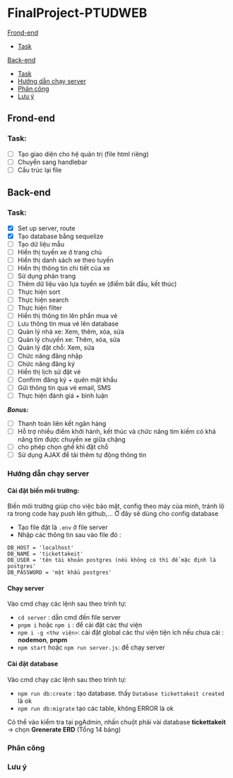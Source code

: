 ﻿# FinalProject-PTUDWEB

[Frond-end](#frond-end)
  * [Task](#task)
  
[Back-end](#back-end)
  * [Task](#task-1)
  * [Hướng dẫn chạy server](#hướng-dẫn-chạy-server)
  * [Phân công](#phân-công)
  * [Lưu ý](#lưu-ý)

## Frond-end
### Task:
- [ ] Tạo giao diện cho hệ quản trị (file html riêng)
- [ ] Chuyển sang handlebar
- [ ] Cấu trúc lại file
## Back-end
### Task:
- [X] Set up server, route
- [X] Tạo database bằng sequelize
- [ ] Tạo dữ liệu mẫu
- [ ] Hiển thị tuyến xe ở trang chủ
- [ ] Hiển thị danh sách xe theo tuyến
- [ ] Hiển thị thông tin chi tiết của xe
- [ ] Sử dụng phân trang
- [ ] Thêm dữ liệu vào lựa tuyến xe (điểm bắt đầu, kết thúc)
- [ ] Thực hiện sort
- [ ] Thực hiện search
- [ ] Thực hiện filter
- [ ] Hiển thị thông tin lên phần mua vé
- [ ] Lưu thông tin mua vé lên database
- [ ] Quản lý nhà xe: Xem, thêm, xóa, sửa
- [ ] Quản lý chuyến xe: Thêm, xóa, sửa
- [ ] Quản lý đặt chỗ: Xem, sửa
- [ ] Chức năng đăng nhập
- [ ] Chức năng đăng ký
- [ ] Hiển thị lịch sử đặt vé
- [ ] Confirm đăng ký + quên mật khẩu
- [ ] Gửi thông tin qua vé email, SMS
- [ ] Thực hiện đánh giá + bình luận

***Bonus:***
- [ ] Thanh toán liên kết ngân hàng
- [ ] Hỗ trợ nhiều điểm khởi hành, kết thúc và chức năng tìm kiếm có khả năng tìm được chuyến xe giữa chặng 
- [ ] cho phép chọn ghế khi đặt chỗ
- [ ] Sử dụng AJAX để tải thêm tự động thông tin
### Hướng dẫn chạy server
#### Cài đặt biến môi trường:
Biến môi trường giúp cho việc bảo mật, config theo máy của mình, tránh lộ ra trong code hay push lên github,... Ở đây sẽ dùng cho config database
- Tạo file đặt là `.env` ở file server
- Nhập các thông tin sau vào file đó :
```
DB_HOST = 'localhost'
DB_NAME = 'tickettakeit'
DB_USER = 'tên tài khoản postgres (nếu không có thì để mặc định là postgres'
DB_PASSWORD = 'mật khẩu postgres'
```
#### Chạy server
Vào cmd chạy các lệnh sau theo trình tự:
- `cd server` : dẫn cmd đến file server
- `pnpm i` hoặc `npm i` : để cài đặt các thư viện
- `npm i -g <thư viện>`: cài đặt global các thư viện tiện ích nếu chưa cài : **nodemon**, **pnpm**
- `npm start` hoặc `npm run server.js`: để chạy server

#### Cài đặt database

 Vào cmd chạy các lệnh sau theo trình tự:
- `npm run db:create` : tạo database. thấy `Database tickettakeit created` là ok
- `npm run db:migrate` tạo các table, không ERROR là ok

Có thể vào kiểm tra tại pgAdmin, nhấn chuột phải vài database **tickettakeit** -> chọn **Grenerate ERD** (Tổng 14 bảng)
### Phân công
### Lưu ý
